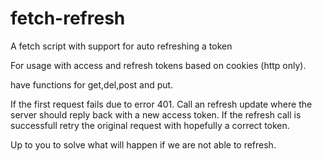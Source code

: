# fetch-refresh
A fetch script with support for auto refreshing a token

For usage with access and refresh tokens based on cookies (http only).

have functions for get,del,post and put.


If the first request fails due to error 401.
Call an refresh update where the server should reply back with a new access token.
If the refresh call is successfull retry the original request with hopefully a correct token.


Up to you to solve what will happen if we are not able to refresh.
